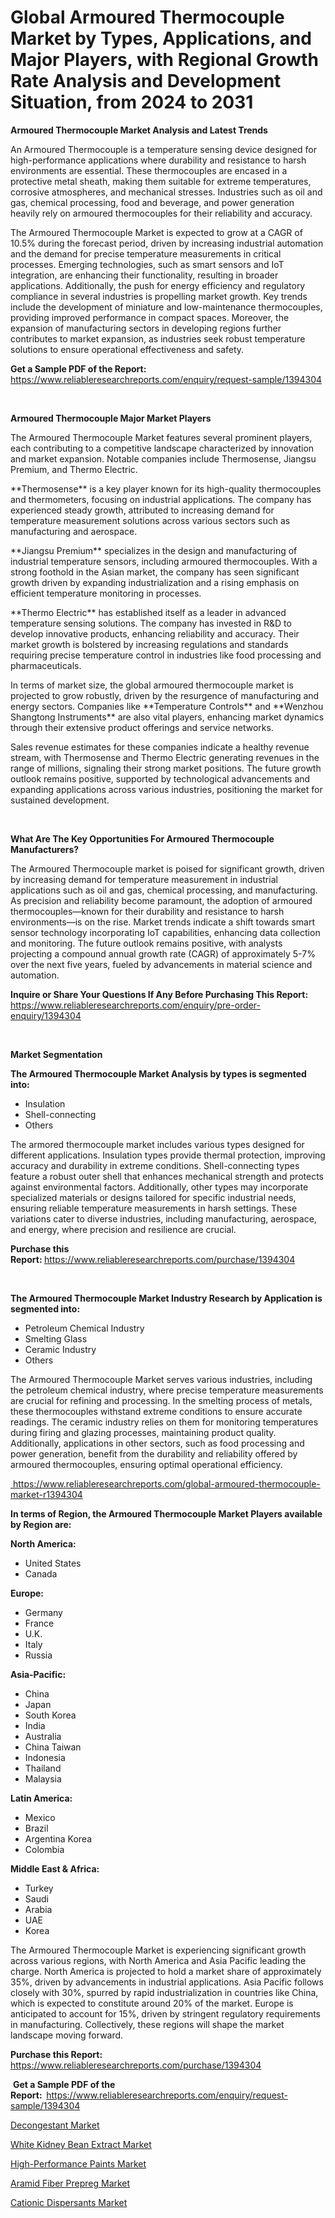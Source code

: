 <p><h1>Global Armoured Thermocouple Market by Types, Applications, and Major Players, with Regional Growth Rate Analysis and Development Situation, from 2024 to 2031</h1></p><p><strong>Armoured Thermocouple Market Analysis and Latest Trends</strong></p>
<p><p>An Armoured Thermocouple is a temperature sensing device designed for high-performance applications where durability and resistance to harsh environments are essential. These thermocouples are encased in a protective metal sheath, making them suitable for extreme temperatures, corrosive atmospheres, and mechanical stresses. Industries such as oil and gas, chemical processing, food and beverage, and power generation heavily rely on armoured thermocouples for their reliability and accuracy.</p><p>The Armoured Thermocouple Market is expected to grow at a CAGR of 10.5% during the forecast period, driven by increasing industrial automation and the demand for precise temperature measurements in critical processes. Emerging technologies, such as smart sensors and IoT integration, are enhancing their functionality, resulting in broader applications. Additionally, the push for energy efficiency and regulatory compliance in several industries is propelling market growth. Key trends include the development of miniature and low-maintenance thermocouples, providing improved performance in compact spaces. Moreover, the expansion of manufacturing sectors in developing regions further contributes to market expansion, as industries seek robust temperature solutions to ensure operational effectiveness and safety.</p></p>
<p><strong>Get a Sample PDF of the Report:&nbsp;</strong> <a href="https://www.reliableresearchreports.com/enquiry/request-sample/1394304">https://www.reliableresearchreports.com/enquiry/request-sample/1394304</a></p>
<p>&nbsp;</p>
<p><strong>Armoured Thermocouple Major Market Players</strong></p>
<p><p>The Armoured Thermocouple Market features several prominent players, each contributing to a competitive landscape characterized by innovation and market expansion. Notable companies include Thermosense, Jiangsu Premium, and Thermo Electric. </p><p>**Thermosense** is a key player known for its high-quality thermocouples and thermometers, focusing on industrial applications. The company has experienced steady growth, attributed to increasing demand for temperature measurement solutions across various sectors such as manufacturing and aerospace. </p><p>**Jiangsu Premium** specializes in the design and manufacturing of industrial temperature sensors, including armoured thermocouples. With a strong foothold in the Asian market, the company has seen significant growth driven by expanding industrialization and a rising emphasis on efficient temperature monitoring in processes.</p><p>**Thermo Electric** has established itself as a leader in advanced temperature sensing solutions. The company has invested in R&D to develop innovative products, enhancing reliability and accuracy. Their market growth is bolstered by increasing regulations and standards requiring precise temperature control in industries like food processing and pharmaceuticals.</p><p>In terms of market size, the global armoured thermocouple market is projected to grow robustly, driven by the resurgence of manufacturing and energy sectors. Companies like **Temperature Controls** and **Wenzhou Shangtong Instruments** are also vital players, enhancing market dynamics through their extensive product offerings and service networks.</p><p>Sales revenue estimates for these companies indicate a healthy revenue stream, with Thermosense and Thermo Electric generating revenues in the range of millions, signaling their strong market positions. The future growth outlook remains positive, supported by technological advancements and expanding applications across various industries, positioning the market for sustained development.</p></p>
<p>&nbsp;</p>
<p><strong>What Are The Key Opportunities For Armoured Thermocouple Manufacturers?</strong></p>
<p><p>The Armoured Thermocouple market is poised for significant growth, driven by increasing demand for temperature measurement in industrial applications such as oil and gas, chemical processing, and manufacturing. As precision and reliability become paramount, the adoption of armoured thermocouples—known for their durability and resistance to harsh environments—is on the rise. Market trends indicate a shift towards smart sensor technology incorporating IoT capabilities, enhancing data collection and monitoring. The future outlook remains positive, with analysts projecting a compound annual growth rate (CAGR) of approximately 5-7% over the next five years, fueled by advancements in material science and automation.</p></p>
<p><strong>Inquire or Share Your Questions If Any Before Purchasing This Report:</strong> <a href="https://www.reliableresearchreports.com/enquiry/pre-order-enquiry/1394304">https://www.reliableresearchreports.com/enquiry/pre-order-enquiry/1394304</a></p>
<p>&nbsp;</p>
<p><strong>Market Segmentation</strong></p>
<p><strong>The Armoured Thermocouple Market Analysis by types is segmented into:</strong></p>
<p><ul><li>Insulation</li><li>Shell-connecting</li><li>Others</li></ul></p>
<p><p>The armored thermocouple market includes various types designed for different applications. Insulation types provide thermal protection, improving accuracy and durability in extreme conditions. Shell-connecting types feature a robust outer shell that enhances mechanical strength and protects against environmental factors. Additionally, other types may incorporate specialized materials or designs tailored for specific industrial needs, ensuring reliable temperature measurements in harsh settings. These variations cater to diverse industries, including manufacturing, aerospace, and energy, where precision and resilience are crucial.</p></p>
<p><strong>Purchase this Report:&nbsp;</strong><a href="https://www.reliableresearchreports.com/purchase/1394304">https://www.reliableresearchreports.com/purchase/1394304</a></p>
<p>&nbsp;</p>
<p><strong>The Armoured Thermocouple Market Industry Research by Application is segmented into:</strong></p>
<p><ul><li>Petroleum Chemical Industry</li><li>Smelting Glass</li><li>Ceramic Industry</li><li>Others</li></ul></p>
<p><p>The Armoured Thermocouple Market serves various industries, including the petroleum chemical industry, where precise temperature measurements are crucial for refining and processing. In the smelting process of metals, these thermocouples withstand extreme conditions to ensure accurate readings. The ceramic industry relies on them for monitoring temperatures during firing and glazing processes, maintaining product quality. Additionally, applications in other sectors, such as food processing and power generation, benefit from the durability and reliability offered by armoured thermocouples, ensuring optimal operational efficiency.</p></p>
<p><a href="https://www.reliableresearchreports.com/global-armoured-thermocouple-market-r1394304">&nbsp;https://www.reliableresearchreports.com/global-armoured-thermocouple-market-r1394304</a></p>
<p><strong>In terms of Region, the Armoured Thermocouple Market Players available by Region are:</strong></p>
<p>
    <p> <strong> North America: </strong>
        <ul>
            <li>United States</li>
            <li>Canada</li>
        </ul>
        </p> 
    <p> <strong> Europe: </strong>
        <ul>
            <li>Germany</li>
            <li>France</li>
            <li>U.K.</li>
            <li>Italy</li>
            <li>Russia</li>
        </ul>
        </p> 
    <p> <strong> Asia-Pacific: </strong>
        <ul>
            <li>China</li>
            <li>Japan</li>
            <li>South Korea</li>
            <li>India</li>
            <li>Australia</li>
            <li>China Taiwan</li>
            <li>Indonesia</li>
            <li>Thailand</li>
            <li>Malaysia</li>
        </ul>
        </p> 
    <p> <strong> Latin America: </strong>
        <ul>
            <li>Mexico</li>
            <li>Brazil</li>
            <li>Argentina Korea</li>
            <li>Colombia</li>
        </ul>
        </p> 
    <p> <strong> Middle East & Africa: </strong>
        <ul>
            <li>Turkey</li>
            <li>Saudi</li>
            <li>Arabia</li>
            <li>UAE</li>
            <li>Korea</li>
        </ul>
    </p>
    </p>
<p><p>The Armoured Thermocouple Market is experiencing significant growth across various regions, with North America and Asia Pacific leading the charge. North America is projected to hold a market share of approximately 35%, driven by advancements in industrial applications. Asia Pacific follows closely with 30%, spurred by rapid industrialization in countries like China, which is expected to constitute around 20% of the market. Europe is anticipated to account for 15%, driven by stringent regulatory requirements in manufacturing. Collectively, these regions will shape the market landscape moving forward.</p></p>
<p><strong>Purchase this Report: </strong><a href="https://www.reliableresearchreports.com/purchase/1394304">https://www.reliableresearchreports.com/purchase/1394304</a></p>
<p>&nbsp;<strong>Get a Sample PDF of the Report:&nbsp;&nbsp;</strong><a href="https://www.reliableresearchreports.com/enquiry/request-sample/1394304">https://www.reliableresearchreports.com/enquiry/request-sample/1394304</a></p>
<p><strong></strong></p>
<p><p><a href="https://www.linkedin.com/pulse/future-decongestant-market-global-forecast-trends-2024-2031-k1wgc?trackingId=ZaD1LLMtQ52Z3tC3uDv4Hw%3D%3D">Decongestant Market</a></p><p><a href="https://www.linkedin.com/pulse/global-white-kidney-bean-extract-market-analysis-key-trends-future-kdx1c?trackingId=qjEcOQzcRNGAdQnQuN4p1A%3D%3D">White Kidney Bean Extract Market</a></p><p><a href="https://issuu.com/reportprime-2/docs/high-performance-paints-market-size_e5b64270344d08">High-Performance Paints Market</a></p><p><a href="https://issuu.com/reportprime-2/docs/aramid-fiber-prepreg-market-size-20_8be4133775f777">Aramid Fiber Prepreg Market</a></p><p><a href="https://github.com/petbigbeepjn/Market-Research-Report-List-1/blob/main/cationic-dispersants-market.md">Cationic Dispersants Market</a></p></p>